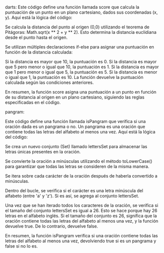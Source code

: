 darts:
Este código define una función llamada score que calcula la puntuación de un punto en un plano cartesiano, dados sus coordenadas (x, y). Aquí está la lógica del código:

Se calcula la distancia del punto al origen (0,0) utilizando el teorema de Pitágoras: Math.sqrt(x ** 2 + y ** 2). Esto determina la distancia euclidiana desde el punto hasta el origen.

Se utilizan múltiples declaraciones if-else para asignar una puntuación en función de la distancia calculada:

Si la distancia es mayor que 10, la puntuación es 0.
Si la distancia es mayor que 5 pero menor o igual que 10, la puntuación es 1.
Si la distancia es mayor que 1 pero menor o igual que 5, la puntuación es 5.
Si la distancia es menor o igual que 1, la puntuación es 10.
La función devuelve la puntuación calculada según las condiciones anteriores.

En resumen, la función score asigna una puntuación a un punto en función de su distancia al origen en un plano cartesiano, siguiendo las reglas especificadas en el código.

pangram:

Este código define una función llamada isPangram que verifica si una oración dada es un pangrama o no. Un pangrama es una oración que contiene todas las letras del alfabeto al menos una vez. Aquí está la lógica del código:

Se crea un nuevo conjunto (Set) llamado lettersSet para almacenar las letras únicas presentes en la oración.

Se convierte la oración a minúsculas utilizando el método toLowerCase() para garantizar que todas las letras se consideren de la misma manera.

Se itera sobre cada carácter de la oración después de haberla convertido a minúsculas.

Dentro del bucle, se verifica si el carácter es una letra minúscula del alfabeto (entre 'a' y 'z'). Si es así, se agrega al conjunto lettersSet.

Una vez que se han iterado todos los caracteres de la oración, se verifica si el tamaño del conjunto lettersSet es igual a 26. Esto se hace porque hay 26 letras en el alfabeto inglés. Si el tamaño del conjunto es 26, significa que la oración contiene todas las letras del alfabeto al menos una vez, y la función devuelve true. De lo contrario, devuelve false.

En resumen, la función isPangram verifica si una oración contiene todas las letras del alfabeto al menos una vez, devolviendo true si es un pangrama y false si no lo es.